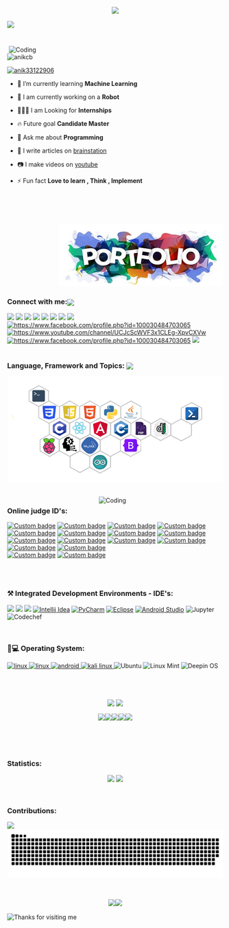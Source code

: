 

<p align="center" >
 
  <img height=150px src="https://raw.githubusercontent.com/BhuvaneshHingal/BhuvaneshHingal/master/icon/Olaf.gif" />
  
 </p>
 <img src="https://readme-typing-svg.herokuapp.com?font=Satisfy&color=5F9A80&size=40&center=true&vCenter=true&width=900&height=70&lines=Hi%2C+I'm+Anik;A+passionate+competitive+programmer;Student%2C+Bloger%2C+Web+Developer;Android+Developer%2C+Machine+Learning;Where+there+is+Code%2C+There+is+Life;I+believe%2C+It's+never+over+till+it's+over." />
  </p>
 
 
 <h1></h1>

<img align="right" width="500" src="https://www.mygo.ge/uploads/blog/1584023795.jpg" alt="Coding">

<p align="left"> <img src="https://komarev.com/ghpvc/?username=anikcb&label=Profile%20views&color=0e75b6&style=flat" alt="anikcb" /> </p>

<p align="left"> <a href="https://twitter.com/anik33122906" target="blank"><img src="https://img.shields.io/twitter/follow/anik33122906?logo=twitter&style=for-the-badge" alt="anik33122906" /></a> </p>

- 🌱 I’m currently learning **Machine Learning**
- 📱  I am currently working on a **Robot**
- 👨🏻‍🏫 I am Looking for **Internships**
- 🔥  Future goal **Candidate Master**
- 💬 Ask me about **Programming**
- 📝 I write articles on [brainstation](https://brainstation10.blogspot.com/)
- 📷 I make videos on [youtube](https://www.youtube.com/channel/UCJcScWVF3x1CLEg-XpvCXVw)

- ⚡ Fun fact **Love to learn , Think , Implement**

</br>
</br>
<h1></h1>
<a href="https://anikcb.github.io/"> <p align="right"><img src="https://github.com/Anikcb/Anikcb/blob/main/port-2.jpg?raw=true" /></p></a>



<h3 align="left">Connect with me:<img align="center" src="https://github.com/CyberBoyAyush/CyberBoyAyush/raw/master/gifs/Handshake.gif" height="45px" style="max-width:100%;"></h3>
<p align="left">
 <a href="https://twitter.com/Anik33122906" rel="nofollow"><img src="https://camo.githubusercontent.com/3e3b867241f79e75ea7f9b23e4b8c80809368ab1ecac78e4d352f1cb49d58fad/68747470733a2f2f696d672e69636f6e73382e636f6d2f636c6f7564732f39302f3461393065322f747769747465722e706e67" data-canonical-src="https://img.icons8.com/clouds/90/4a90e2/twitter.png" style="max-width:100%;"></a>
<a href="https://instagram.com/__.anik._" rel="nofollow"><img src="https://camo.githubusercontent.com/de15448147318b59c82d106c5d072ba7de21963a3064747e9065ff01caa1cbf3/68747470733a2f2f696d672e69636f6e73382e636f6d2f636c6f7564732f39302f3461393065322f696e7374616772616d2d6e65772d2d76322e706e67" data-canonical-src="https://img.icons8.com/clouds/90/4a90e2/instagram-new--v2.png" style="max-width:100%;"></a>
<a href="https://linkedin.com/in/anik-chakraborty-b16243208" rel="nofollow"><img src="https://camo.githubusercontent.com/0ff78512f45d498526f436fb6bb7c8cc39c7a2a8a3eef8b13df9553c34b3b5e3/68747470733a2f2f696d672e69636f6e73382e636f6d2f636c6f7564732f39302f3461393065322f6c696e6b6564696e2e706e67" data-canonical-src="https://img.icons8.com/clouds/90/4a90e2/linkedin.png" style="max-width:100%;"></a>
<a href="anikchakraborty562@gmail.com"><img src="https://camo.githubusercontent.com/1d9a59c6da0107279901779c1f1a96a5aec8a0830399e05eb0aef47d9d565d53/68747470733a2f2f696d672e69636f6e73382e636f6d2f636c6f7564732f39302f3461393065322f676d61696c2e706e67" data-canonical-src="https://img.icons8.com/clouds/90/4a90e2/gmail.png" style="max-width:100%;"></a>
<a href="https://www.facebook.com/profile.php?id=100030484703065" rel="nofollow"><img src="https://camo.githubusercontent.com/1248785395376b11590e99ea35def3889d84f93beb765cee43874a4700d4c1d1/68747470733a2f2f696d672e69636f6e73382e636f6d2f636c6f7564732f39302f3030303030302f66616365626f6f6b2d6e65772e706e67" data-canonical-src="https://img.icons8.com/clouds/90/000000/facebook-new.png" style="max-width:100%;"></a>
<a href="https://app.rocketseat.com.br/me/anik-chakraborty-07956" rel="nofollow"><img src="https://camo.githubusercontent.com/9594effbc8e8434f282fe9cdc709052fd1cb01298e340ad9b89b6e91989be64a/68747470733a2f2f696d672e69636f6e73382e636f6d2f636c6f7564732f39302f3461393065322f726f636b65742e706e67" data-canonical-src="https://img.icons8.com/clouds/90/4a90e2/rocket.png" style="max-width:100%;"></a>
<a href="https://t.me/anik01010" rel="nofollow"><img src="https://camo.githubusercontent.com/a509253c13e0b0b0a4760c68cd8a4554c500fd8c71f917efb2b1c9cdd8496946/68747470733a2f2f696d672e69636f6e73382e636f6d2f636c6f7564732f39302f3030303030302f74656c656772616d2d6170702e706e67" data-canonical-src="https://img.icons8.com/clouds/90/000000/telegram-app.png" style="max-width:100%;"></a>
<a href="https://api.whatsapp.com/send?phone=01761951604" rel="nofollow"><img src="https://camo.githubusercontent.com/175e706a636868b0dfdea77549b7b337238bc54cd4bfa0286fc4afd33d13a437/68747470733a2f2f696d672e69636f6e73382e636f6d2f636c6f7564732f39302f3030303030302f77686174736170702e706e67" data-canonical-src="https://img.icons8.com/clouds/90/000000/whatsapp.png" style="max-width:100%;"></a>
<a href="https://www.youtube.com/channel/UCJcScWVF3x1CLEg-XpvCXVw" target="blank"><img src="https://i.pinimg.com/originals/d4/1c/c6/d41cc6d360aeb4d4ea3f61a6c894aaa8.png" alt="https://www.facebook.com/profile.php?id=100030484703065" height="95"/></a>
<a href="https://www.pinterest.com/anikchakraborty562/_saved/" target="blank"><img src="https://img.icons8.com/clouds/2x/pinterest.png" alt="https://www.youtube.com/channel/UCJcScWVF3x1CLEg-XpvCXVw" height="95"/></a>
<a href="https://www.quora.com/profile/Anik-Chakraborty-47" target="blank"><img src="https://img.icons8.com/clouds/2x/quora.png" alt="https://www.facebook.com/profile.php?id=100030484703065" height="95"/></a>
<a href="https://stackoverflow.com/users/16171263/anik-chakraborty?tab=profile" target="blank"><img src="https://i.pinimg.com/originals/82/c0/4f/82c04f311cbdae05b5c729b9ff6ab588.png" height="95"/></a>

 
 <br>
 <br>
 
 <h3 align="left">Language, Framework and Topics:  <img align="center" src="https://upload.wikimedia.org/wikipedia/commons/thumb/d/d6/Cat_Laptop_-_Idil_Keysan_-_Wikimedia_Giphy_stickers_2019.gif/1200px-Cat_Laptop_-_Idil_Keysan_-_Wikimedia_Giphy_stickers_2019.gif" height="59px" style="max-width:100%;"></h3>
 <img align="center" src="https://github.com/Anikcb/Anikcb/blob/main/language1.png?raw=true" />
  
</p>
</br>
<img align="right" width="290" src="https://user-images.githubusercontent.com/37551474/113611467-3a567d80-9657-11eb-862b-b07b4f105c6f.gif" alt="Coding">
<h3 align="left">Online judge ID's:</h3>
<p align="left">

 <a href="https://www.hackerearth.com/@anik27"><img alt="Custom badge" src="https://img.shields.io/badge/Hacker%20Earth-27-yellowgreen" height="30px" ></a>
    <a href="https://www.topcoder.com/members/Anikchakraborty"><img alt="Custom badge" src="https://img.shields.io/badge/Top%20Coder-10-blue" height="30px" ></a>
    <a href="https://www.urionlinejudge.com.br/judge/en/profile/251274"><img alt="Custom badge" src="https://img.shields.io/badge/URI-47-lightgrey" height="30px" ></a>
    <a href="https://leetcode.com/Dark_Rider_00/"><img alt="Custom badge" src="https://img.shields.io/badge/LeetCode-10-red" height="30px" ></a>
 <a href="https://codeforces.com/profile/_Dark_Rider_"><img alt="Custom badge" src="https://img.shields.io/badge/Codeforces-1755-blue" height="30px" ></a>
 <a href="https://onlinejudge.org/index.php?option=com_onlinejudge&Itemid=15"><img alt="Custom badge" src="https://img.shields.io/badge/UVA-164-blue" height="30px" ></a>
    <a href="https://toph.co/u/ihavedone"><img alt="Custom badge" src="https://img.shields.io/badge/Toph-125-yellow" height="30px" ></a>
    <a href="https://www.e-olymp.com/en/users/DarkRider"><img alt="Custom badge" src="https://img.shields.io/badge/e--olymp-11-red" height="30px" ></a>
    <a href="https://cses.fi/user/8366"><img alt="Custom badge" src="https://img.shields.io/badge/CSES-4-blue" height="30px" ></a>
    <a href="https://lightoj.com/user/anikchakrabo_"><img alt="Custom badge" src="https://img.shields.io/badge/LightOj-64-brightgreen" height="30px" ></a>
    <a href="https://www.spoj.com/myaccount/"><img alt="Custom badge" src="https://img.shields.io/badge/SPOJ-77-red" height="30px" ></a>
    <a href="https://www.codechef.com/users/anik121"><img alt="Custom badge" src="https://img.shields.io/badge/CodeChef-54-orange" height="30px" ></a>
    <a href="https://projecteuler.net/progress"><img alt="Custom badge" src="https://img.shields.io/badge/Project%20Euler-18-yellow" height="30px" ></a>
    <a href="https://www.hackerrank.com/anikchakraborty4"><img alt="Custom badge" src="https://img.shields.io/badge/HackerRank-40-yellowgreen" height="30px" ></a>
 <br>
    <a href="http://www.devskill.com/MyAccount/Profile"><img alt="Custom badge" src="https://img.shields.io/badge/Dev%20Skill-34-green" height="30px" ></a>
    <a href="https://acm.timus.ru/problemset.aspx"><img alt="Custom badge" src="https://img.shields.io/badge/Timus-5-lightgrey" height="30px" ></a>
</p>

</br>



 </br>
 <h3 align="left">⚒  Integrated Development Environments - IDE's:</h3>
<p align="left">
 <img src="https://img.shields.io/badge/sublime_text-%23575757.svg?&style=for-the-badge&logo=sublime-text&logoColor=important">
 <img src="https://img.shields.io/badge/Visual_Studio_Code-0078D4?style=for-the-badge&logo=visual%20studio%20code&logoColor=white">
 <img src="https://img.shields.io/badge/Xampp-F37623?style=for-the-badge&logo=xampp&logoColor=white">
<a href="https://www.jetbrains.com/idea/" rel="nofollow"><img src="https://camo.githubusercontent.com/ca35911d1944e2b62415b6b84040fccc403aaacf064b95e5d0cd93790b34e4a8/68747470733a2f2f696d672e736869656c64732e696f2f62616467652f2d496e74656c6c694a5f494445412d3362326535613f7374796c653d666f722d7468652d6261646765266c6f676f3d496e74656c6c694a2d49444541266c6f676f436f6c6f723d7768697465" alt="Intellij Idea" title="Intellij Idea" data-canonical-src="https://img.shields.io/badge/-IntelliJ_IDEA-3b2e5a?style=for-the-badge&amp;logo=IntelliJ-IDEA&amp;logoColor=white" style="max-width:100%;"></a>
<a href="https://www.jetbrains.com/pycharm/" rel="nofollow"><img src="https://camo.githubusercontent.com/839a79743e6b84a7c9134f089b2961948df3e252709cb962fb20335d5b430748/68747470733a2f2f696d672e736869656c64732e696f2f62616467652f2d5079436861726d2d3030336632633f7374796c653d666f722d7468652d6261646765266c6f676f3d5079436861726d266c6f676f436f6c6f723d7768697465" alt="PyCharm" title="PyCharm" data-canonical-src="https://img.shields.io/badge/-PyCharm-003f2c?style=for-the-badge&amp;logo=PyCharm&amp;logoColor=white" style="max-width:100%;"></a>
<a href="https://www.eclipse.org/ide/" rel="nofollow"><img src="https://camo.githubusercontent.com/e94c506671e04a00c96f348821d212086714dbffcc98cb17fead097355017543/68747470733a2f2f696d672e736869656c64732e696f2f62616467652f2d45636c697073652d3362326535613f7374796c653d666f722d7468652d6261646765266c6f676f3d45636c69707365266c6f676f436f6c6f723d7768697465" alt="Eclipse" title="Eclipse" data-canonical-src="https://img.shields.io/badge/-Eclipse-3b2e5a?style=for-the-badge&amp;logo=Eclipse&amp;logoColor=white" style="max-width:100%;"></a>
<a href="https://developer.android.com/studio" rel="nofollow"><img src="https://camo.githubusercontent.com/25f6b994eeba28f58dcae846041938cb960cfa131e084b02cd30c2ea2df827c6/68747470733a2f2f696d672e736869656c64732e696f2f62616467652f416e64726f696425323053747564696f2d3030383646383f7374796c653d666f722d7468652d6261646765266c6f676f3d616e64726f69642d73747564696f266c6f676f436f6c6f723d7768697465" alt="Android Studio" title="Android Studio" data-canonical-src="https://img.shields.io/badge/Android%20Studio-0086F8?style=for-the-badge&amp;logo=android-studio&amp;logoColor=white" style="max-width:100%;"></a>
<img src="https://img.shields.io/badge/Jupyter-Notebook-orange?style=for-the-badge&logo=Jupyter" alt="Jupyter" title="Jupyter" data-canonical-src="https://img.shields.io/badge/Android%20Studio-0086F8?style=for-the-badge&amp;logo=android-studio&amp;logoColor=white" style="max-width:100%;">
<img src="https://img.shields.io/badge/-CodeChef-5B4638?style=for-the-badge&logo=CodeChef&logoColor=white" alt="Codechef" title="codechef" data-canonical-src="https://img.shields.io/badge/Android%20Studio-0086F8?style=for-the-badge&amp;logo=android-studio&amp;logoColor=white" style="max-width:100%;">


</p>

</br>
<h3 align="left">📱💻 Operating System:</h3>
<p align="left">

<a href="https://www.microsoft.com/en-us/windows" target="_blank"> <img src="https://img.shields.io/badge/Windows-0078D6?style=for-the-badge&logo=windows&logoColor=white" alt="linux" /> </a>
<a href="https://www.linux.org/" target="_blank"> <img src="https://img.shields.io/badge/Linux-FCC624?style=for-the-badge&logo=linux&logoColor=black" alt="linux" /> </a> 
<a href="https://developer.android.com" target="_blank"> <img src="https://img.shields.io/badge/Android-3DDC84?style=for-the-badge&logo=android&logoColor=white" alt="android" /> </a>
 <a href="https://www.kali.org/" target="_blank"> <img src="https://img.shields.io/badge/Kali_Linux-557C94?style=for-the-badge&logo=kali-linux&logoColor=white" alt="kali linux" /> </a>
<img src="https://img.shields.io/badge/Ubuntu-E95420?style=for-the-badge&logo=ubuntu&logoColor=white" alt="Ubuntu" />
<img src="https://img.shields.io/badge/Linux_Mint-87CF3E?style=for-the-badge&logo=linux-mint&logoColor=white" alt="Linux Mint" />
<img src="https://img.shields.io/badge/Deepin-007CFF?style=for-the-badge&logo=deepin&logoColor=white" alt="Deepin OS" />

</p>
</br>
<h1></h1>

<p align="center">
  <img height=230px src="https://i.pinimg.com/564x/28/f2/76/28f2765e35060ace8830174479e60976.jpg" /> 
 <img height=200px src=https://github-readme-stats.vercel.app/api/top-langs/?username=anikcb&hide_title=true&hide_border=true&layout=compact&langs_count=10&theme=tokyonight>
</P>
<p align="center">
 <a target="_blank" rel="noopener noreferrer" href="https://camo.githubusercontent.com/ece04e9e6d8e7370a88024f41d544915e01ce71b5457326c08349cc282ccf2d4/68747470733a2f2f6d65646961332e67697068792e636f6d2f6d656469612f6c6e377a32655772696951416c6c6656636e2f323030772e77656270"><img src="https://camo.githubusercontent.com/ece04e9e6d8e7370a88024f41d544915e01ce71b5457326c08349cc282ccf2d4/68747470733a2f2f6d65646961332e67697068792e636f6d2f6d656469612f6c6e377a32655772696951416c6c6656636e2f323030772e77656270" width="100" data-canonical-src="https://media3.giphy.com/media/ln7z2eWriiQAllfVcn/200w.webp" style="max-width:100%;"></a><a target="_blank" rel="noopener noreferrer" href="https://camo.githubusercontent.com/a3ccfae79c559d3ff0c7ece89882c93bf278d01f0d2a1d908e19497630dca49d/68747470733a2f2f692e67697068792e636f6d2f6d656469612f4c4d7439363338644f38646674416a74636f2f3230302e77656270"><img src="https://camo.githubusercontent.com/a3ccfae79c559d3ff0c7ece89882c93bf278d01f0d2a1d908e19497630dca49d/68747470733a2f2f692e67697068792e636f6d2f6d656469612f4c4d7439363338644f38646674416a74636f2f3230302e77656270" width="100" data-canonical-src="https://i.giphy.com/media/LMt9638dO8dftAjtco/200.webp" style="max-width:100%;"></a><a target="_blank" rel="noopener noreferrer" href="https://camo.githubusercontent.com/cda2bff49eb0cd388393e08dd91cc3cf461f095e387d3fdcb8648ab0418010aa/68747470733a2f2f692e67697068792e636f6d2f6d656469612f654e41736a4f353574506267616f72376d612f323030772e77656270"><img src="https://camo.githubusercontent.com/cda2bff49eb0cd388393e08dd91cc3cf461f095e387d3fdcb8648ab0418010aa/68747470733a2f2f692e67697068792e636f6d2f6d656469612f654e41736a4f353574506267616f72376d612f323030772e77656270" width="100" data-canonical-src="https://i.giphy.com/media/eNAsjO55tPbgaor7ma/200w.webp" style="max-width:100%;"></a><a target="_blank" rel="noopener noreferrer" href="https://camo.githubusercontent.com/0cad3f969b0946abd0e5f16e9ed1ff78a2495a40c2bb5c6414aefd4be76505aa/68747470733a2f2f692e67697068792e636f6d2f6d656469612f4b7a4a6b7a6a676766474e355079366e6b542f3230302e77656270"><img src="https://camo.githubusercontent.com/0cad3f969b0946abd0e5f16e9ed1ff78a2495a40c2bb5c6414aefd4be76505aa/68747470733a2f2f692e67697068792e636f6d2f6d656469612f4b7a4a6b7a6a676766474e355079366e6b542f3230302e77656270" width="100" data-canonical-src="https://i.giphy.com/media/KzJkzjggfGN5Py6nkT/200.webp" style="max-width:100%;"></a><a target="_blank" rel="noopener noreferrer" href="https://camo.githubusercontent.com/4d67389739aa53e876a878719fa61eeebea468ae0be6af71903fa8c4c9b72018/68747470733a2f2f692e67697068792e636f6d2f6d656469612f49647941514a564e326b56504e55726f6a4d2f3230302e77656270"><img src="https://camo.githubusercontent.com/4d67389739aa53e876a878719fa61eeebea468ae0be6af71903fa8c4c9b72018/68747470733a2f2f692e67697068792e636f6d2f6d656469612f49647941514a564e326b56504e55726f6a4d2f3230302e77656270" width="100" data-canonical-src="https://i.giphy.com/media/IdyAQJVN2kVPNUrojM/200.webp" style="max-width:100%;"></a><br><br>
 </p>
<br>

<h1></h1>

<h3 align="left">Statistics: </h3>
<p align="center">
  <img width="48%" src="https://github-readme-stats.vercel.app/api?username=anikcb&show_icons=true&theme=tokyonight" />
  <img width="48%" src="https://github-readme-streak-stats.herokuapp.com/?user=anikcb&theme=tokyonight" />
 
</p>
<br>

<h3 align="left">Contributions: </h3>
<img src="https://activity-graph.herokuapp.com/graph?username=Anikcb&amp;theme=react-dark&amp;hide_border=true&amp;area=true" style="max-width:100%;">
<br>
<img src="https://raw.githubusercontent.com/Anikcb/Anikcb/3255a1b374b698bf842f5f7788bd22cdc9046166/profile_data/github-user-contribution.svg" alt="𝙶𝚒𝚝𝚑𝚞𝚋 𝙲𝚘𝚗𝚝𝚛𝚒𝚋𝚞𝚝𝚒𝚘𝚗 𝙶𝚛𝚊𝚙𝚑" style="max-width:100%;">


<!-- <img src="https://github-profile-summary-cards.vercel.app/api/cards/profile-details?username=Anikcb&amp;theme=solarized_dark" style="max-width:100%;"> -->


<p align="center">
<br><br>
  <a target="_blank" rel="noopener noreferrer" href="https://camo.githubusercontent.com/9e342bd35a241b71d3e030508048a7afcd2152475a3def94e59473ea67d68ca8/68747470733a2f2f6c6974746c652e6b796c6572636f6e7761792e636f6d2f696d616765732f676f6c616e672d776861742e676966"><img src="https://camo.githubusercontent.com/9e342bd35a241b71d3e030508048a7afcd2152475a3def94e59473ea67d68ca8/68747470733a2f2f6c6974746c652e6b796c6572636f6e7761792e636f6d2f696d616765732f676f6c616e672d776861742e676966" width="300" data-canonical-src="https://little.kylerconway.com/images/golang-what.gif" style="max-width:100%;"></a><a target="_blank" rel="noopener noreferrer" href="https://camo.githubusercontent.com/c1c93f9eb67d41cd3ab567824405631bbec58b7d9ea37496a485cb3b3a71d5a2/68747470733a2f2f696e74726f2e727573746272696467652e636f6d2f696d672f6665727269732e676966"><img src="https://camo.githubusercontent.com/c1c93f9eb67d41cd3ab567824405631bbec58b7d9ea37496a485cb3b3a71d5a2/68747470733a2f2f696e74726f2e727573746272696467652e636f6d2f696d672f6665727269732e676966" width="300" data-canonical-src="https://intro.rustbridge.com/img/ferris.gif" style="max-width:100%;"></a>
</p>

<img height="120" alt="Thanks for visiting me" width="100%" src="https://raw.githubusercontent.com/BrunnerLivio/brunnerlivio/master/images/marquee.svg" style="max-width:100%;">
